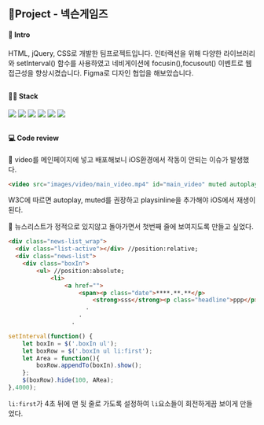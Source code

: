 ## 🚩Project - 넥슨게임즈

#### 📰 Intro 
HTML, jQuery, CSS로 개발한 팀프로젝트입니다. 인터랙션을 위해 다양한 라이브러리와 setInterval() 함수를 사용하였고 네비게이션에 focusin(),focusout() 이벤트로 웹접근성을 향상시켰습니다. Figma로 디자인 협업을 해보았습니다.
##
#### 👩‍💻 Stack 
<div>
  <img src="https://img.shields.io/badge/html-e34f26?style=for-the-badge&logo=html&logoColor=white">
  <img src="https://img.shields.io/badge/css-1572b6?style=for-the-badge&logo=css3&logoColor=white">
  <img src="https://img.shields.io/badge/jquery-0769AD?style=for-the-badge&logo=jquery&logoColor=white">
  <img src="https://img.shields.io/badge/figma-F24E1E?style=for-the-badge&logo=figma&logoColor=white">
  <img src="https://img.shields.io/badge/git-F05032?style=for-the-badge&logo=git&logoColor=white">
  <img src="https://img.shields.io/badge/github-181717?style=for-the-badge&logo=github&logoColor=white">
</div>

##
#### 💻 Code review
🔸 video를 메인페이지에 넣고 배포해보니 iOS환경에서 작동이 안되는 이슈가 발생했다.
```html
<video src="images/video/main_video.mp4" id="main_video" muted autoplay playsinline poster=""></video>
```
W3C에 따르면 autoplay, muted를 권장하고 playsinline을 추가해야 iOS에서 재생이 된다.

🔸 뉴스리스트가 정적으로 있지않고 돌아가면서 첫번째 줄에 보여지도록 만들고 싶었다.
```html
<div class="news-list_wrap">
  <div class="list-active"></div> //position:relative;
  <div class="news-list">
    <div class="boxIn">
        <ul> //position:absolute;
            <li>
                <a href="">
                    <span><p class="date">****.**.**</p>
                        <strong>sss</strong><p class="headline">ppp</p>
                      .
                    .
                  .
```
```javascript
setInterval(function() {
    let boxIn = $('.boxIn ul');
    let boxRow = $('.boxIn ul li:first'); 
    let Area = function(){ 
        boxRow.appendTo(boxIn).show();
    };
    $(boxRow).hide(100, ARea);    
},4000);
```
`li:first`가 4초 뒤에 맨 뒷 줄로 가도록 설정하여 `li`요소들이 회전하게끔 보이게 만들었다.

